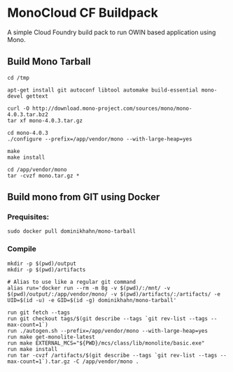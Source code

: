 # MonoCloud CF Buildpack

A simple Cloud Foundry build pack to run OWIN based application using Mono.

## Build Mono Tarball
    cd /tmp
    
    apt-get install git autoconf libtool automake build-essential mono-devel gettext
    
    curl -O http://download.mono-project.com/sources/mono/mono-4.0.3.tar.bz2
    tar xf mono-4.0.3.tar.gz
    
    cd mono-4.0.3
    ./configure --prefix=/app/vendor/mono --with-large-heap=yes
    
    make
    make install
    
    cd /app/vendor/mono
    tar -cvzf mono.tar.gz *



## Build mono from GIT using Docker

### Prequisites:
    
    sudo docker pull dominikhahn/mono-tarball
    

### Compile

    mkdir -p $(pwd)/output
	mkdir -p $(pwd)/artifacts
	
	# Alias to use like a regular git command
	alias run='docker run --rm -m 8g -v $(pwd)/:/mnt/ -v $(pwd)/output/:/app/vendor/mono/ -v $(pwd)/artifacts/:/artifacts/ -e UID=$(id -u) -e GID=$(id -g) dominikhahn/mono-tarball'
	
	run git fetch --tags
	run git checkout tags/$(git describe --tags `git rev-list --tags --max-count=1`)
	run ./autogen.sh --prefix=/app/vendor/mono --with-large-heap=yes
	run make get-monolite-latest
	run make EXTERNAL_MCS="${PWD}/mcs/class/lib/monolite/basic.exe"
	run make install
	run tar -cvzf /artifacts/$(git describe --tags `git rev-list --tags --max-count=1`).tar.gz -C /app/vendor/mono .